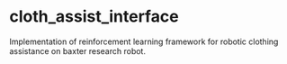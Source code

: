 # cloth_assist_interface

Implementation of reinforcement learning framework for robotic clothing assistance on baxter research robot.
